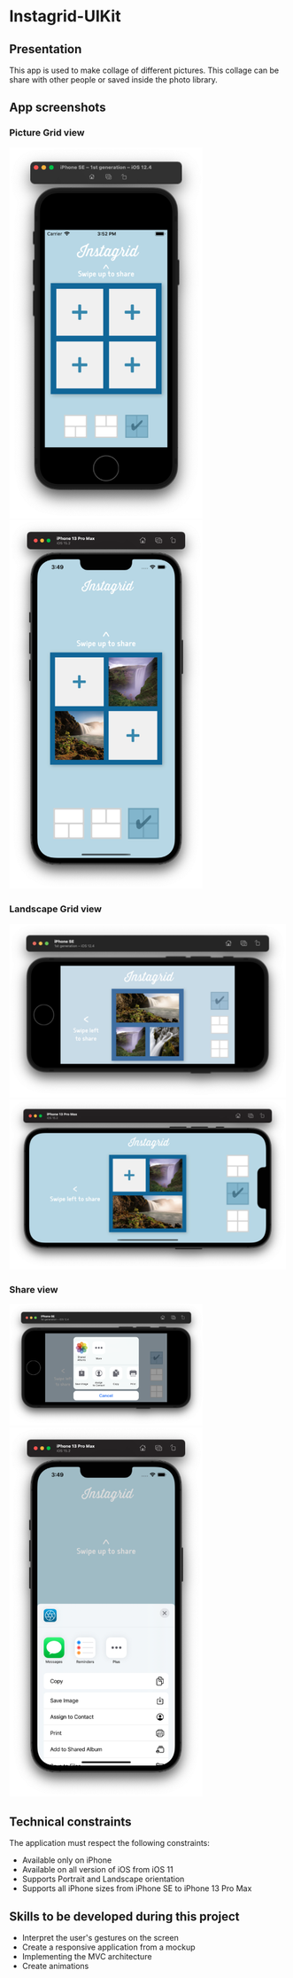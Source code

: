 # Instagrid-UIKit
## Presentation
This app is used to make collage of different pictures. This collage can be share with other people or saved inside the photo library.

## App screenshots
### Picture Grid view
<img src="/screenshots/iPhoneSE-iOS12.4-portrait.png" width="350"> <img src="/screenshots/iPhone13ProMax-iOS15.2-portrait.png" width="350">

### Landscape Grid view
<img src="/screenshots/iPhoneSE-iOS12.4-landscape.png" width="500"> <img src="/screenshots/iPhone13ProMax-iOS15.2-landscape.png" width="500">

### Share view
<img src="/screenshots/Share-iOS12.4.png" width="350"> <img src="/screenshots/Share-iOS15.2.png" width="350">

## Technical constraints
The application must respect the following constraints:
- Available only on iPhone
- Available on all version of iOS from iOS 11
- Supports Portrait and Landscape orientation 
- Supports all iPhone sizes from iPhone SE to iPhone 13 Pro Max

## Skills to be developed during this project

- Interpret the user's gestures on the screen
- Create a responsive application from a mockup
- Implementing the MVC architecture
- Create animations
